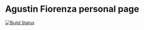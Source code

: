 # Agustin Fiorenza personal page
[![Build Status](https://travis-ci.com/afiorenza/afiorenza.github.io.svg?branch=master)](https://travis-ci.com/afiorenza/afiorenza.github.io)
